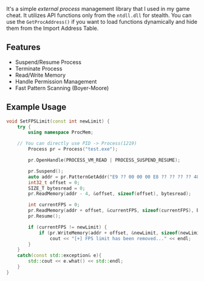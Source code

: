 It's a simple _external process_ management library that I used in my game cheat. It utilizes API functions only from the `ntdll.dll` for stealth. You can use the `GetProcAddress()` if you want to load functions dynamically and hide them from the Import Address Table.

## Features

- Suspend/Resume Process
- Terminate Process
- Read/Write Memory
- Handle Permission Management
- Fast Pattern Scanning (Boyer-Moore)


## Example Usage

```cpp
void SetFPSLimit(const int newLimit) {
    try {
        using namespace ProcMem;

	// You can directly use PID -> Process(1219)
        Process pr = Process("test.exe");

        pr.OpenHandle(PROCESS_VM_READ | PROCESS_SUSPEND_RESUME);

        pr.Suspend();
        auto addr = pr.PatternGetAddr("E9 ?? 00 00 00 E8 ?? ?? ?? ?? 48 8B C8 44 89 ?? 24 28 ?? ?? ?? ?? ?? ?? ?? ?? 0F 28 D7 BA 13 00 00 00 E8 ?? ?? ?? ??");
        int32_t offset = 0;
        SIZE_T bytesread = 0;
        pr.ReadMemory(addr - 4, &offset, sizeof(offset), bytesread);

        int currentFPS = 0;
        pr.ReadMemory(addr + offset, &currentFPS, sizeof(currentFPS), bytesread);
        pr.Resume();

        if (currentFPS != newLimit) {
            if (pr.WriteMemory(addr + offset, &newLimit, sizeof(newLimit), bytesread))
                cout << "[+] FPS limit has been removed..." << endl;
        }
    }
    catch(const std::exception& e){
        std::cout << e.what() << std::endl;
    }
}
```
